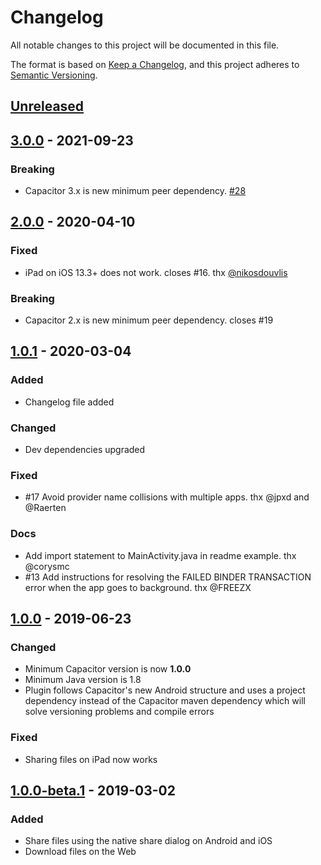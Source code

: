 # Changelog
All notable changes to this project will be documented in this file.

The format is based on [Keep a Changelog](https://keepachangelog.com/en/1.0.0/),
and this project adheres to [Semantic Versioning](https://semver.org/spec/v2.0.0.html).

## [Unreleased]

## [3.0.0] - 2021-09-23

### Breaking
- Capacitor 3.x is new minimum peer dependency. [#28](https://github.com/moberwasserlechner/capacitor-filesharer/issues/28)

## [2.0.0] - 2020-04-10

### Fixed
- iPad on iOS 13.3+ does not work. closes #16. thx [@nikosdouvlis](https://github.com/nikosdouvlis)

### Breaking
- Capacitor 2.x is new minimum peer dependency. closes #19

## [1.0.1] - 2020-03-04

### Added
- Changelog file added

### Changed
- Dev dependencies upgraded

### Fixed
- #17 Avoid provider name collisions with multiple apps. thx @jpxd and @Raerten

### Docs
- Add import statement to MainActivity.java in readme example. thx @corysmc
- #13 Add instructions for resolving the FAILED BINDER TRANSACTION error when the app goes to background. thx @FREEZX

## [1.0.0] - 2019-06-23

### Changed
- Minimum Capacitor version is now **1.0.0**
- Minimum Java version is 1.8
- Plugin follows Capacitor's new Android structure and uses a project dependency instead of the Capacitor maven dependency which will solve versioning problems and compile errors

### Fixed
- Sharing files on iPad now works

## [1.0.0-beta.1] - 2019-03-02

### Added
- Share files using the native share dialog on Android and iOS
- Download files on the Web

[Unreleased]: https://github.com/moberwasserlechner/capacitor-filesharer/compare/3.0.0...main
[3.0.0]: https://github.com/moberwasserlechner/capacitor-filesharer/compare/2.0.0...3.0.0
[2.0.0]: https://github.com/moberwasserlechner/capacitor-filesharer/compare/1.0.1...2.0.0
[1.0.1]: https://github.com/moberwasserlechner/capacitor-filesharer/compare/1.0.0...1.0.1
[1.0.0]: https://github.com/moberwasserlechner/capacitor-filesharer/compare/1.0.0-beta.1...1.0.0
[1.0.0-beta.1]: https://github.com/moberwasserlechner/capacitor-filesharer/releases/tag/1.0.0-beta.1

